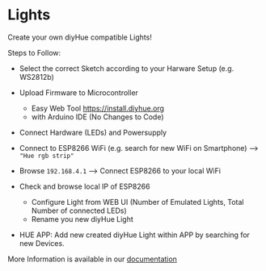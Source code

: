 # Lights

Create your own diyHue compatible Lights!

Steps to Follow:
- Select the correct Sketch according to your Harware Setup (e.g. WS2812b)
- Upload Firmware to Microcontroller
  - Easy Web Tool https://install.diyhue.org
  - with Arduino IDE (No Changes to Code)
- Connect Hardware (LEDs) and Powersupply
- Connect to ESP8266 WiFi (e.g. search for new WiFi on Smartphone) --> `"Hue rgb strip"`
- Browse `192.168.4.1` --> Connect ESP8266 to your local WiFi
- Check and browse local IP of ESP8266
    - Configure Light from WEB UI (Number of Emulated Lights, Total Number of connected LEDs)
    - Rename you new diyHue Light

- HUE APP: Add new created diyHue Light within APP by searching for new Devices.


More Information is available in our [documentation](https://diyhue.readthedocs.io/en/latest/lights/diylights.html)
<!---
## Contribuiting
The following is a set of guidelines for contributing to diyHue Lights. These are mostly guidelines, not rules. Use your best judgment, and feel free to propose changes to this document in a pull request.

### Building with travis
In order for your sketch to be built with travis, please upload only the `sketch.ino` file in a folder within the Arduino dir. Please make sure that the folder and sketch name are exactly the same, ignoring the extension. For example the sketch would be saved in `Lights/Arduino/Generic_Fun_Light/` and called `Generic_Fun_Light.ino`.

Also within you PR, please create a commit to `.travis.yml`, adding a line in the matrix section. This should be in the format `- SKETCH="YOUR_SKETCH_NAME_HERE"`. Following the above example, `.travis.yml` would look like:

```
...
 matrix:
    - SKETCH="Generic_RGBW_Light"
    - SKETCH="Generic_RGB_Light"
    - SKETCH="Generic_CCT_Light"
    - SKETCH="Generic_RGB_CCT_Light"
    - SKETCH="Generic_WS2812_Strip"
    - SKETCH="Generic_SK6812_Strip"
    - SKETCH="Generic_Fun_Strip"
...
```

Finaly, if your sketch requires any of the libraries not installed on [this](https://github.com/diyhue/Lights/blob/675d2693afdb5f38fd9e61fdcf21aa042a7817b4/install.sh#L94) line of `install.sh`, then please add a commit adding them.

--->
